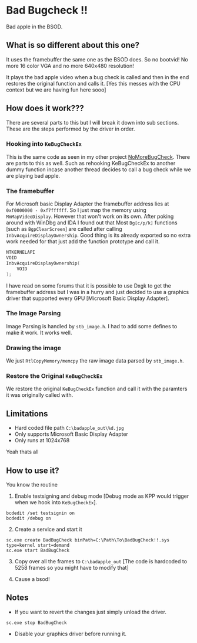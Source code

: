 # Bad Bugcheck !!

Bad apple in the BSOD.

## What is so different about this one?

It uses the framebuffer the same one as the BSOD does. So no bootvid! No more 16 color VGA and no more 640x480 resolution!

It plays the bad apple video when a bug check is called and then in the end restores the original function and calls it. [Yes this messes with the CPU context but we are having fun here sooo]

## How does it work???

There are several parts to this but I will break it down into sub sections. These are the steps performed by the driver in order.

### Hooking into `KeBugCheckEx`
This is the same code as seen in my other project [NoMoreBugCheck](https://github.com/NSG650/NoMoreBugCheck). There are parts to this as well. Such as rehooking KeBugCheckEx to another dummy function incase another thread decides to call a bug check while we are playing bad apple.

### The framebuffer
For Microsoft basic Display Adapter the framebuffer address lies at `0xf0000000 - 0xf7ffffff`. So I just map the memory using `MmMapVideoDisplay`. However that won't work on its own. After poking around with WinDbg and IDA I found out that Most `Bg[c/p/k]` functions [such as `BgpClearScreen`] are called after calling `InbvAcquireDisplayOwnership`. Good thing is its already exported so no extra work needed for that just add the function prototype and call it.
```c
NTKERNELAPI
VOID
InbvAcquireDisplayOwnership(
    VOID
);
```
 I have read on some forums that it is possible to use Dxgk to get the framebuffer address but I was in a hurry and just decided to use a graphics driver that supported every GPU [Microsoft Basic Display Adapter].

### The Image Parsing
Image Parsing is handled by `stb_image.h`. I had to add some defines to make it work. It works well.

### Drawing the image
We just `RtlCopyMemory/memcpy` the raw image data parsed by `stb_image.h`. 

### Restore the Original `KeBugCheckEx`
We restore the original `KeBugCheckEx` function and call it with the paramters it was originally called with.

## Limitations

* Hard coded file path `C:\badapple_out\%d.jpg`
* Only supports Microsoft Basic Display Adapter
* Only runs at 1024x768

Yeah thats all

## How to use it?

You know the routine

1. Enable testsigning and debug mode [Debug mode as KPP would trigger when we hook into `KeBugCheckEx`].
```
bcdedit /set testsignin on
bcdedit /debug on
```

2. Create a service and start it
```
sc.exe create BadBugCheck binPath=C:\Path\To\BadBugCheck!!.sys type=kernel start=demand
sc.exe start BadBugCheck
```
3. Copy over all the frames to `C:\badapple_out` [The code is hardcoded to 5258 frames so you might have to modify that]

4. Cause a bsod!

## Notes

- If you want to revert the changes just simply unload the driver.
```
sc.exe stop BadBugCheck
```
- Disable your graphics driver before running it.